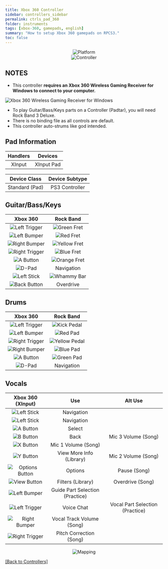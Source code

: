 ```yaml
---
title: Xbox 360 Controller
sidebar: controllers_sidebar
permalink: ctrls_pad_360
folder: instruments
tags: [xbox-360, gamepads, english]
summary: "How to setup Xbox 360 gamepads on RPCS3."
toc: false
---
```


<div align="center"> <img src="https://rb3pc.milohax.org/images/instruments/plat/360.png" alt="Platform" title="Platform"></div>

<div align="center"> <img src="https://rb3pc.milohax.org/images/instruments/cont/360controller.png" alt="Controller" title="Controller"></div>

## NOTES

* This controller **requires an Xbox 360 Wireless Gaming Receiver for Windows to connect to your computer.**

![Xbox 360 Wireless Gaming Receiver for Windows](https://rb3pc.milohax.org/images/btns/ctrls/360/receiver.png "Xbox 360 Wireless Gaming Receiver for Windows")

* To play Guitar/Bass/Keys parts on a Controller (Padtar), you will need Rock Band 3 Deluxe.
* There is no binding file as all controls are default.
* This controller auto-strums like god intended.

## Pad Information

| Handlers | Devices |
|:------------------:|:---------------------:|
| XInput | XInput Pad |

| Device Class | Device Subtype |
|:------------------:|:---------------------:|
| Standard (Pad) | PS3 Controller |

## Guitar/Bass/Keys

| **Xbox 360**          | **Rock Band** |
|:------------------:|:---------------------:|
| ![Left Trigger](https://rb3pc.milohax.org/images/btns/ctrls/360/lt.png "Left Trigger") | ![Green Fret](https://rb3pc.milohax.org/images/btns/gtrs/gf.png "Green Fret") |
| ![Left Bumper](https://rb3pc.milohax.org/images/btns/ctrls/360/lb.png "Left Bumper") | ![Red Fret](https://rb3pc.milohax.org/images/btns/gtrs/rf.png "Red Fret") |
| ![Right Bumper](https://rb3pc.milohax.org/images/btns/ctrls/360/rb.png "Right Bumper") | ![Yellow Fret](https://rb3pc.milohax.org/images/btns/gtrs/yf.png "Yellow Fret") |
| ![Right Trigger](https://rb3pc.milohax.org/images/btns/ctrls/360/rt.png "Right Trigger") | ![Blue Fret](https://rb3pc.milohax.org/images/btns/gtrs/bf.png "Blue Fret") |
| ![A Button](https://rb3pc.milohax.org/images/btns/ctrls/360/a.png "A Button") | ![Orange Fret](https://rb3pc.milohax.org/images/btns/gtrs/of.png "Orange Fret") |
| ![D-Pad](https://rb3pc.milohax.org/images/btns/ctrls/360/dp.png "D-Pad") | Navigation |
| ![Left Stick](https://rb3pc.milohax.org/images/btns/ctrls/360/ls.png "Left Stick") | ![Whammy Bar](https://rb3pc.milohax.org/images/btns/gtrs/wb.png "Whammy Bar") |
| ![Back Button](https://rb3pc.milohax.org/images/btns/ctrls/360/back.png "Back Button") | Overdrive |

## Drums

| **Xbox 360**          | **Rock Band** |
|:------------------:|:---------------------:|
| ![Left Trigger](https://rb3pc.milohax.org/images/btns/ctrls/360/lt.png "Left Trigger") | ![Kick Pedal](https://rb3pc.milohax.org/images/btns/drms/rb/kp.png "Kick Pedal") |
| ![Left Bumper](https://rb3pc.milohax.org/images/btns/ctrls/360/lb.png "Left Bumper") | ![Red Pad](https://rb3pc.milohax.org/images/btns/drms/rb/rp.png "Red Pad") |
| ![Right Trigger](https://rb3pc.milohax.org/images/btns/ctrls/360/rt.png "Right Trigger") | ![Yellow Pedal](https://rb3pc.milohax.org/images/btns/drms/rb/yp.png "Kick Pedal") |
| ![Right Bumper](https://rb3pc.milohax.org/images/btns/ctrls/360/rb.png "Right Bumper") | ![Blue Pad](https://rb3pc.milohax.org/images/btns/drms/rb/bp.png "Blue Pad") |
| ![A Button](https://rb3pc.milohax.org/images/btns/ctrls/360/a.png "A Button") | ![Green Pad](https://rb3pc.milohax.org/images/btns/drms/rb/gp.png "Green Pad") |
| ![D-Pad](https://rb3pc.milohax.org/images/btns/ctrls/360/dp.png "D-Pad") | Navigation |

## Vocals

| **Xbox 360 (XInput)** | **Use**                         | **Alt Use**         |
|:---------------------:|:-------------------------------:|:-------------------:|
| ![Left Stick](https://rb3pc.milohax.org/images/btns/ctrls/360/ls.png "Left Stick") | Navigation | |
| ![Left Stick](https://rb3pc.milohax.org/images/btns/ctrls/360/dp.png "D-Pad") | Navigation | |
| ![A Button](https://rb3pc.milohax.org/images/btns/ctrls/360/a.png "A Button") | Select | |
| ![B Button](https://rb3pc.milohax.org/images/btns/ctrls/360/b.png "B Button") | Back | Mic 3 Volume (Song) |
| ![X Button](https://rb3pc.milohax.org/images/btns/ctrls/360/x.png "X Button") | Mic 1 Volume (Song) | |
| ![Y Button](https://rb3pc.milohax.org/images/btns/ctrls/360/y.png "Y Button") | View More Info (Library) | Mic 2 Volume (Song) |
| ![Options Button](https://rb3pc.milohax.org/images/btns/ctrls/360/start.png "Start Button") | Options | Pause (Song) |
| ![View Button](https://rb3pc.milohax.org/images/btns/ctrls/360/back.png "Back Button") | Filters (Library) | Overdrive (Song) |
| ![Left Bumper](https://rb3pc.milohax.org/images/btns/ctrls/360/lb.png "Left Bumper") | Guide Part Selection (Practice) | |
| ![Left Trigger](https://rb3pc.milohax.org/images/btns/ctrls/360/lt.png "Left Trigger") | Voice Chat | Vocal Part Selection (Practice) |
| ![Right Bumper](https://rb3pc.milohax.org/images/btns/ctrls/360/rb.png "Right Bumper") | Vocal Track Volume (Song) | |
| ![Right Trigger](https://rb3pc.milohax.org/images/btns/ctrls/360/rt.png "Right Trigger") | Pitch Correction (Song) | |

<div align="center"> <img src="https://rb3pc.milohax.org/images/instruments/maps/padxboxmapping.png" alt="Mapping" title="Mapping"></div>

[[Back to Controllers]](https://rb3pc.milohax.org/ctrls#instrument-list)

